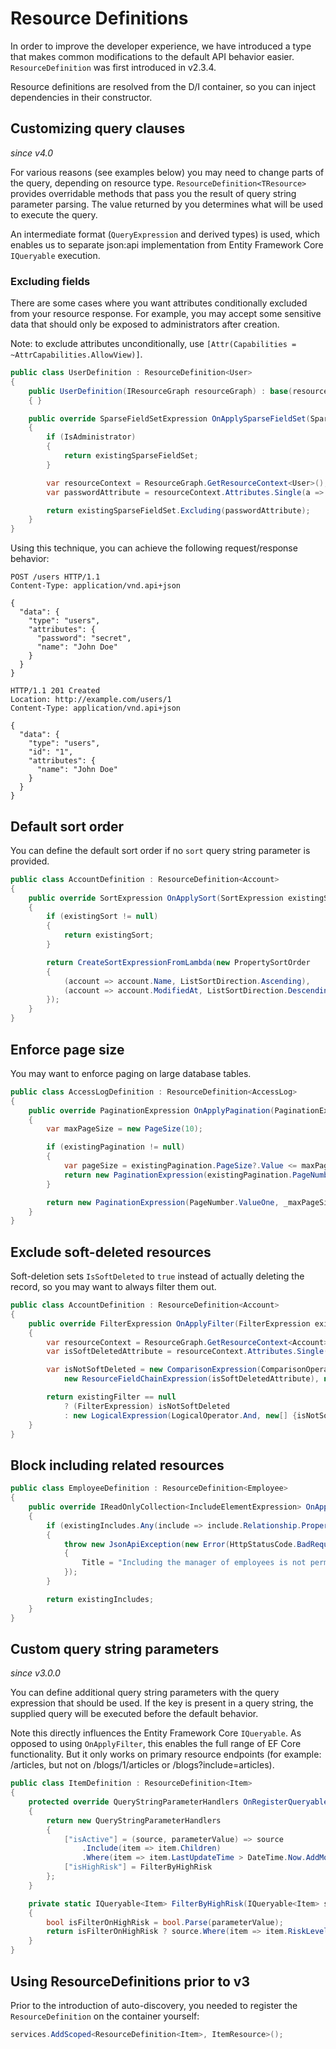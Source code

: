 # Resource Definitions

In order to improve the developer experience, we have introduced a type that makes
common modifications to the default API behavior easier. `ResourceDefinition` was first introduced in v2.3.4.

Resource definitions are resolved from the D/I container, so you can inject dependencies in their constructor.

## Customizing query clauses

_since v4.0_

For various reasons (see examples below) you may need to change parts of the query, depending on resource type.
`ResourceDefinition<TResource>` provides overridable methods that pass you the result of query string parameter parsing.
The value returned by you determines what will be used to execute the query.

An intermediate format (`QueryExpression` and derived types) is used, which enables us to separate json:api implementation 
from Entity Framework Core `IQueryable` execution.

### Excluding fields

There are some cases where you want attributes conditionally excluded from your resource response.
For example, you may accept some sensitive data that should only be exposed to administrators after creation.

Note: to exclude attributes unconditionally, use `[Attr(Capabilities = ~AttrCapabilities.AllowView)]`.

```c#
public class UserDefinition : ResourceDefinition<User>
{
    public UserDefinition(IResourceGraph resourceGraph) : base(resourceGraph)
    { }

    public override SparseFieldSetExpression OnApplySparseFieldSet(SparseFieldSetExpression existingSparseFieldSet)
    {
        if (IsAdministrator)
        {
            return existingSparseFieldSet;
        }

        var resourceContext = ResourceGraph.GetResourceContext<User>(); 
        var passwordAttribute = resourceContext.Attributes.Single(a => a.Property.Name == nameof(User.Password));

        return existingSparseFieldSet.Excluding(passwordAttribute);
    }
}
```

Using this technique, you can achieve the following request/response behavior:

```http
POST /users HTTP/1.1
Content-Type: application/vnd.api+json

{
  "data": {
    "type": "users",
    "attributes": {
      "password": "secret",
      "name": "John Doe"
    }
  }
}
```

```http
HTTP/1.1 201 Created
Location: http://example.com/users/1
Content-Type: application/vnd.api+json

{
  "data": {
    "type": "users",
    "id": "1",
    "attributes": {
      "name": "John Doe"
    }
  }
}
```

## Default sort order

You can define the default sort order if no `sort` query string parameter is provided.

```c#
public class AccountDefinition : ResourceDefinition<Account>
{
    public override SortExpression OnApplySort(SortExpression existingSort)
    {
        if (existingSort != null)
        {
            return existingSort;
        }

        return CreateSortExpressionFromLambda(new PropertySortOrder
        {
            (account => account.Name, ListSortDirection.Ascending),
            (account => account.ModifiedAt, ListSortDirection.Descending)
        });
    }
}
```

## Enforce page size

You may want to enforce paging on large database tables.

```c#
public class AccessLogDefinition : ResourceDefinition<AccessLog>
{
    public override PaginationExpression OnApplyPagination(PaginationExpression existingPagination)
    {
        var maxPageSize = new PageSize(10);

        if (existingPagination != null)
        {
            var pageSize = existingPagination.PageSize?.Value <= maxPageSize.Value ? existingPagination.PageSize : maxPageSize;
            return new PaginationExpression(existingPagination.PageNumber, pageSize);
        }

        return new PaginationExpression(PageNumber.ValueOne, _maxPageSize);
    }
}
```

## Exclude soft-deleted resources

Soft-deletion sets `IsSoftDeleted` to `true` instead of actually deleting the record, so you may want to always filter them out.

```c#
public class AccountDefinition : ResourceDefinition<Account>
{
    public override FilterExpression OnApplyFilter(FilterExpression existingFilter)
    {
        var resourceContext = ResourceGraph.GetResourceContext<Account>();
        var isSoftDeletedAttribute = resourceContext.Attributes.Single(a => a.Property.Name == nameof(Account.IsSoftDeleted));

        var isNotSoftDeleted = new ComparisonExpression(ComparisonOperator.Equals,
            new ResourceFieldChainExpression(isSoftDeletedAttribute), new LiteralConstantExpression(bool.FalseString));

        return existingFilter == null
            ? (FilterExpression) isNotSoftDeleted
            : new LogicalExpression(LogicalOperator.And, new[] {isNotSoftDeleted, existingFilter});
    }
}
```

## Block including related resources

```c#
public class EmployeeDefinition : ResourceDefinition<Employee>
{
    public override IReadOnlyCollection<IncludeElementExpression> OnApplyIncludes(IReadOnlyCollection<IncludeElementExpression> existingIncludes)
    {
        if (existingIncludes.Any(include => include.Relationship.Property.Name == nameof(Employee.Manager)))
        {
            throw new JsonApiException(new Error(HttpStatusCode.BadRequest)
            {
                Title = "Including the manager of employees is not permitted."
            });
        }

        return existingIncludes;
    }
}
```

## Custom query string parameters

_since v3.0.0_

You can define additional query string parameters with the query expression that should be used.
If the key is present in a query string, the supplied query will be executed before the default behavior.

Note this directly influences the Entity Framework Core `IQueryable`. As opposed to using `OnApplyFilter`, this enables the full range of EF Core functionality. 
But it only works on primary resource endpoints (for example: /articles, but not on /blogs/1/articles or /blogs?include=articles).

```c#
public class ItemDefinition : ResourceDefinition<Item>
{
    protected override QueryStringParameterHandlers OnRegisterQueryableHandlersForQueryStringParameters()
    {
        return new QueryStringParameterHandlers
        {
            ["isActive"] = (source, parameterValue) => source
                .Include(item => item.Children)
                .Where(item => item.LastUpdateTime > DateTime.Now.AddMonths(-1)),
            ["isHighRisk"] = FilterByHighRisk
        };
    }

    private static IQueryable<Item> FilterByHighRisk(IQueryable<Item> source, StringValues parameterValue)
    {
        bool isFilterOnHighRisk = bool.Parse(parameterValue);
        return isFilterOnHighRisk ? source.Where(item => item.RiskLevel >= 5) : source.Where(item => item.RiskLevel < 5);
    }
}
```

## Using ResourceDefinitions prior to v3

Prior to the introduction of auto-discovery, you needed to register the
`ResourceDefinition` on the container yourself:

```c#
services.AddScoped<ResourceDefinition<Item>, ItemResource>();
```
